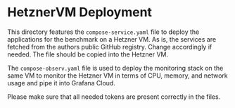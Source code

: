 # HetznerVM Deployment

This directory features the `compose-service.yaml` file to deploy the applications for the benchmark on a Hetzner VM.
As is, the services are fetched from the authors public GitHub registry. 
Change accordingly if needed.
The file should be copied into the Hetzner VM.

The `compose-observ.yaml` file is used to deploy the monitoring stack on the same VM to monitor the Hetzner VM in terms of CPU, memory, and network usage and pipe it into Grafana Cloud.


Please make sure that all needed tokens are present correctly in the files.